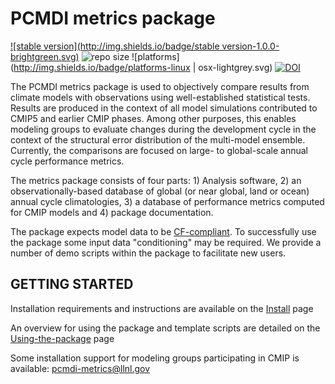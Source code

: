 PCMDI metrics package
======
[![stable version](http://img.shields.io/badge/stable version-1.0.0-brightgreen.svg)](https://github.com/PCMDI/pcmdi_metrics/releases/tag/1.0.0)
![repo size](https://reposs.herokuapp.com/?path=PCMDI/pcmdi_metrics)
![platforms](http://img.shields.io/badge/platforms-linux | osx-lightgrey.svg)
[![DOI](http://img.shields.io/badge/DOI-10.5281/zenodo.xxxxx-orange.svg)](http://doi.org/10.5281/zenodo.xxxxx)

The PCMDI metrics package is used to objectively compare results from climate models with observations using well-established statistical tests. Results are produced in the context of all model simulations contributed to CMIP5 and earlier CMIP phases.  Among other purposes, this enables modeling groups to evaluate changes during the development cycle in the context of the structural error distribution of the multi-model ensemble. Currently, the comparisons are focused on large- to global-scale annual cycle performance metrics.

The metrics package consists of four parts: 1) Analysis software, 2) an observationally-based database of global (or near global, land or ocean) annual cycle climatologies, 3) a database of performance metrics computed for CMIP models and 4) package documentation.

The package expects model data to be [CF-compliant](http://cfconventions.org/). To successfully use the package some input data "conditioning" may be required. We provide a number of demo scripts within the package to facilitate new users.

GETTING STARTED
----------------

Installation requirements and instructions are available on the [Install](https://github.com/PCMDI/pcmdi_metrics/wiki/Install) page

An overview for using the package and template scripts are detailed on the [Using-the-package](https://github.com/PCMDI/pcmdi_metrics/wiki/Using-the-package) page

Some installation support for modeling groups participating in CMIP is available: pcmdi-metrics@llnl.gov